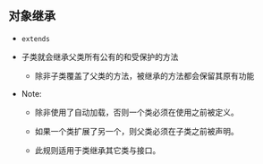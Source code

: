 ## 对象继承
* `extends`

* 子类就会继承父类所有公有的和受保护的方法
    * 除非子类覆盖了父类的方法，被继承的方法都会保留其原有功能

* Note:
    * 除非使用了自动加载，否则一个类必须在使用之前被定义。

    * 如果一个类扩展了另一个，则父类必须在子类之前被声明。

    * 此规则适用于类继承其它类与接口。
